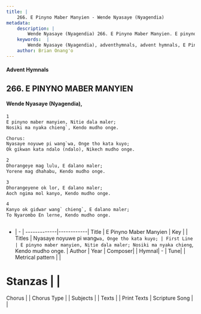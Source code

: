```yaml
---
title: |
    266. E Pinyno Maber Manyien - Wende Nyasaye (Nyagendia)
metadata:
    description: |
        Wende Nyasaye (Nyagendia) 266. E Pinyno Maber Manyien. E pinyno maber manyien, Nitie dala maler; Nosiki ma nyaka chieng`, Kendo mudho onge.  Chorus: Nyasaye noyuwe pi wang`wa, Onge tho kata kuyo; Ok gikwan kata ndalo (ndalo), Nikech mudho onge.  
    keywords:  |
        Wende Nyasaye (Nyagendia), adventhymnals, advent hymnals, E Pinyno Maber Manyien, E pinyno maber manyien, Nitie dala maler; Nosiki ma nyaka chieng`, Kendo mudho onge.. Nyasaye noyuwe pi wang`wa, Onge tho kata kuyo;
    author: Brian Onang'o
---
```


#### Advent Hymnals
## 266. E PINYNO MABER MANYIEN
####  Wende Nyasaye (Nyagendia),

```txt
1
E pinyno maber manyien, Nitie dala maler;
Nosiki ma nyaka chieng`, Kendo mudho onge.

Chorus:
Nyasaye noyuwe pi wang`wa, Onge tho kata kuyo;
Ok gikwan kata ndalo (ndalo), Nikech mudho onge.

2
Dhorangeye mag lulu, E dalano maler;
Yorene mag dhahabu, Kendo mudho onge.

3
Dhorangeyene ok lor, E dalano maler;
Aoch ngima mol kanyo, Kendo mudho onge.

4
Kanyo ok gidwar wang` chieng`, E dalano maler;
To Nyarombo En lerne, Kendo mudho onge.



```

- |   -  |
-------------|------------|
Title | E Pinyno Maber Manyien |
Key |  |
Titles | Nyasaye noyuwe pi wang`wa, Onge tho kata kuyo; |
First Line | E pinyno maber manyien, Nitie dala maler; Nosiki ma nyaka chieng`, Kendo mudho onge. |
Author | 
Year | 
Composer| |
Hymnal|  - |
Tune|  |
Metrical pattern | |
# Stanzas |  |
Chorus |  |
Chorus Type |  |
Subjects | |
Texts |  |
Print Texts | 
Scripture Song |  |
    
